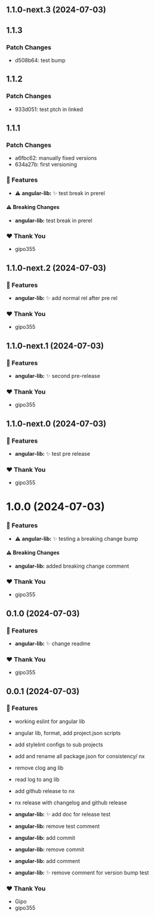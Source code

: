 ## 1.1.0-next.3 (2024-07-03)

## 1.1.3

### Patch Changes

- d508b64: test bump

## 1.1.2

### Patch Changes

- 933d051: test ptch in linked

## 1.1.1

### Patch Changes

- a6fbc62: manually fixed versions
- 634a27b: first versioning

### 🚀 Features

- ⚠️ **angular-lib:** :sparkles: test break in prerel

#### ⚠️ Breaking Changes

- **angular-lib:** test break in prerel

### ❤️ Thank You

- gipo355

## 1.1.0-next.2 (2024-07-03)

### 🚀 Features

- **angular-lib:** :sparkles: add normal rel after pre rel

### ❤️ Thank You

- gipo355

## 1.1.0-next.1 (2024-07-03)

### 🚀 Features

- **angular-lib:** :sparkles: second pre-release

### ❤️ Thank You

- gipo355

## 1.1.0-next.0 (2024-07-03)

### 🚀 Features

- **angular-lib:** :sparkles: test pre release

### ❤️ Thank You

- gipo355

# 1.0.0 (2024-07-03)

### 🚀 Features

- ⚠️ **angular-lib:** :sparkles: testing a breaking change bump

#### ⚠️ Breaking Changes

- **angular-lib:** added breaking change comment

### ❤️ Thank You

- gipo355

## 0.1.0 (2024-07-03)

### 🚀 Features

- **angular-lib:** :sparkles: change readme

### ❤️ Thank You

- gipo355

## 0.0.1 (2024-07-03)

### 🚀 Features

- working eslint for angular lib

- angular lib, format, add project.json scripts

- add stylelint configs to sub projects

- add and rename all package.json for consistency/ nx

- remove clog ang lib

- read log to ang lib

- add github release to nx

- nx release with changelog and github release

- **angular-lib:** :sparkles: add doc for release test

- **angular-lib:** remove test comment

- **angular-lib:** add commit

- **angular-lib:** remove commit

- **angular-lib:** add comment

- **angular-lib:** :sparkles: remove comment for version bump test

### ❤️ Thank You

- Gipo
- gipo355

